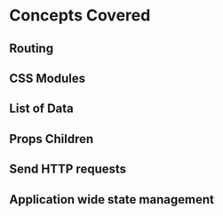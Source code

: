 # Concepts Covered

## Routing
## CSS Modules
## List of Data
## Props Children
## Send HTTP requests
## Application wide state management